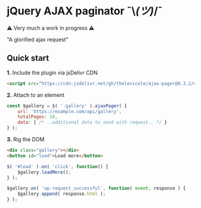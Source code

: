 # jQuery AJAX paginator ¯\\_(ツ)_/¯

⚠️ Very much a work in progress ⚠️

"A glorified ajax request"

## Quick start

**1.** Include the plugin via jsDelivr CDN 
```html
<script src=“https://cdn.jsdelivr.net/gh/thelevicole/ajax-pager@0.3.2/dist/ajax-pager.js”></script>
```
**2.** Attach to an element
```javascript
const $gallery = $( '.gallery' ).ajaxPager( {
    url: 'https://example.com/api/gallery',
    totalPages: 10,
    data: { /* ..additional data to send with request.. */ }
} );
```
**3.** Rig the DOM
```html
<div class="gallery"></div>
<button id="load">Load more</button>
```

```javascript
$( '#load' ).on( 'click', function() {
    $gallery.loadMore();
} );

$gallery.on( 'ap-request_successful', function( event, response ) {
    $gallery.append( response.html );
} );
```